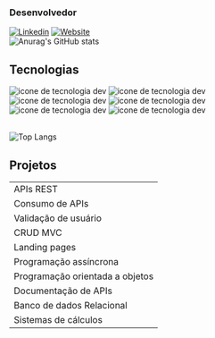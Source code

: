 ### Desenvolvedor

[![Linkedin](https://img.shields.io/badge/LinkedIn-0077B5?style=for-the-badge&logo=linkedin&logoColor=white)](https://www.linkedin.com/in/gabrielsilva17/)
[![Website](https://img.shields.io/badge/dev.to-0A0A0A?style=for-the-badge&logo=devdotto&logoColor=white)](https://seven-7-pot.netlify.app/)<br>
![Anurag's GitHub stats](https://github-readme-stats.vercel.app/api?username=GabryelSilvah&show_icons=true&theme=radical)

## Tecnologias

<div>
      <img src="https://img.shields.io/badge/PHP-777BB4?style=for-the-badge&logo=php&logoColor=white" alt="icone de tecnologia dev">
    <img src="https://img.shields.io/badge/JavaScript-F7DF1E?style=for-the-badge&logo=javascript&logoColor=black" alt="icone de tecnologia dev">
        <img src="https://img.shields.io/badge/MySQL-005C84?style=for-the-badge&logo=mysql&logoColor=white" alt="icone de tecnologia dev">
          <img src="https://img.shields.io/badge/Java-ED8B00?style=for-the-badge&logo=openjdk&logoColor=white" alt="icone de tecnologia dev">
           <img src="https://img.shields.io/badge/HTML5-E34F26?style=for-the-badge&logo=html5&logoColor=white" alt="icone de tecnologia dev"> <img src="https://img.shields.io/badge/CSS3-1572B6?style=for-the-badge&logo=css3&logoColor=white" alt="icone de tecnologia dev">
</div><br>

![Top Langs](https://github-readme-stats.vercel.app/api/top-langs/?username=GabryelSilvah&layout=compact)

## Projetos

<table boder="1">
      <tr>
            <td>APIs REST</td>
      </tr>
      <tr>
            <td>Consumo de APIs</td>
      </tr>
      <tr>
            <td>Validação de usuário</td>
      </tr>
        <tr>
            <td>CRUD MVC</td>
      </tr>
      <tr>
            <td>Landing pages</td>
      </tr>
      <tr>
            <td>Programação assíncrona</td>
      </tr>
        <tr>
            <td>Programação orientada a objetos</td>
      </tr>
      <tr>
            <td>Documentação de APIs</td>
      </tr>
      <tr>
            <td>Banco de dados Relacional</td>
      </tr>
      <tr>
            <td>Sistemas de cálculos</td>
      </tr>
</table>
